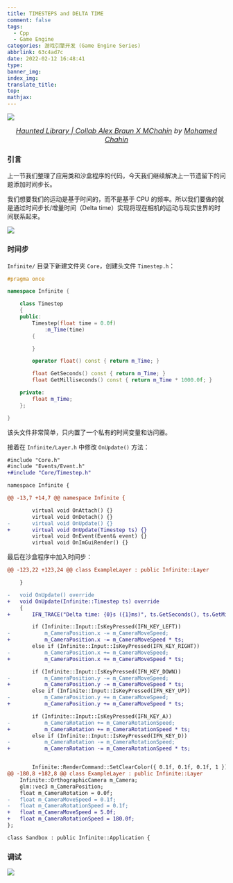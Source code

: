 ```yaml
---
title: TIMESTEPS and DELTA TIME
comment: false
tags:
  - Cpp
  - Game Engine
categories: 游戏引擎开发 (Game Engine Series)
abbrlink: 63c4ad7c
date: 2022-02-12 16:48:41
type:
banner_img:
index_img:
translate_title:
top:
mathjax:
---
```


![](https://cdn.jsdelivr.net/gh/Yousazoe/picgo-repo/img/GE28.png)

<div align=center>
  <font size="3">
    <i>
      <a href="https://www.behance.net/gallery/88554545/Haunted-Library-Collab-Alex-Braun-X-MChahin">Haunted Library | Collab Alex Braun X MChahin</a> by 
      <a href="https://www.behance.net/MChahin">Mohamed Chahin</a>
    </i>
  </font>
</div>



### 引言

上一节我们整理了应用类和沙盒程序的代码，今天我们继续解决上一节遗留下的问题添加时间步长。

<!--more-->



我们想要我们的运动是基于时间的，而不是基于 CPU 的频率。所以我们要做的就是通过时间步长/增量时间（Delta time）实现将现在相机的运动与现实世界的时间联系起来。

![](https://cdn.jsdelivr.net/gh/Yousazoe/picgo-repo/img/image-20220212175748646.png)



### 时间步

`Infinite/` 目录下新建文件夹 `Core`，创建头文件 `Timestep.h`：

```c++
#pragma once

namespace Infinite {

	class Timestep
	{
	public:
		Timestep(float time = 0.0f)
			:m_Time(time)
		{

		}

		operator float() const { return m_Time; }

		float GetSeconds() const { return m_Time; }
		float GetMilliseconds() const { return m_Time * 1000.0f; }

	private:
		float m_Time;
	};

} 
```

该头文件非常简单，只内置了一个私有的时间变量和访问器。



接着在 `Infinite/Layer.h` 中修改 `OnUpdate()` 方法：

```diff
#include "Core.h"
#include "Events/Event.h"
+#include "Core/Timestep.h"

namespace Infinite {

@@ -13,7 +14,7 @@ namespace Infinite {

		virtual void OnAttach() {}
		virtual void OnDetach() {}
-		virtual void OnUpdate() {}
+		virtual void OnUpdate(Timestep ts) {}
		virtual void OnEvent(Event& event) {}
		virtual void OnImGuiRender() {}
```



最后在沙盒程序中加入时间步：

```diff
@@ -123,22 +123,24 @@ class ExampleLayer : public Infinite::Layer

	}

-	void OnUpdate() override
+	void OnUpdate(Infinite::Timestep ts) override
	{
+		IFN_TRACE("Delta time: {0}s ({1}ms)", ts.GetSeconds(), ts.GetMilliseconds());

		if (Infinite::Input::IsKeyPressed(IFN_KEY_LEFT))
-			m_CameraPosition.x -= m_CameraMoveSpeed;
+			m_CameraPosition.x -= m_CameraMoveSpeed * ts;
		else if (Infinite::Input::IsKeyPressed(IFN_KEY_RIGHT))
-			m_CameraPosition.x += m_CameraMoveSpeed;
+			m_CameraPosition.x += m_CameraMoveSpeed * ts;

		if (Infinite::Input::IsKeyPressed(IFN_KEY_DOWN))
-			m_CameraPosition.y -= m_CameraMoveSpeed;
+			m_CameraPosition.y -= m_CameraMoveSpeed * ts;
		else if (Infinite::Input::IsKeyPressed(IFN_KEY_UP))
-			m_CameraPosition.y += m_CameraMoveSpeed;
+			m_CameraPosition.y += m_CameraMoveSpeed * ts;

		if (Infinite::Input::IsKeyPressed(IFN_KEY_A))
-			m_CameraRotation += m_CameraRotationSpeed;
+			m_CameraRotation += m_CameraRotationSpeed * ts;
		else if (Infinite::Input::IsKeyPressed(IFN_KEY_D))
-			m_CameraRotation -= m_CameraRotationSpeed;
+			m_CameraRotation -= m_CameraRotationSpeed * ts;


		Infinite::RenderCommand::SetClearColor({ 0.1f, 0.1f, 0.1f, 1 });
@@ -180,8 +182,8 @@ class ExampleLayer : public Infinite::Layer
	Infinite::OrthographicCamera m_Camera;
	glm::vec3 m_CameraPosition;
	float m_CameraRotation = 0.0f;
-	float m_CameraMoveSpeed = 0.1f;
-	float m_CameraRotationSpeed = 0.1f;
+	float m_CameraMoveSpeed = 5.0f;
+	float m_CameraRotationSpeed = 180.0f;
};

class Sandbox : public Infinite::Application {
```







### 调试

![](https://cdn.jsdelivr.net/gh/Yousazoe/picgo-repo/img/_cgi-bin_mmwebwx-bin_webwxgetmsgimg__&MsgID=5869872114788296162&skey=@crypt_ea61667d_8d940147b635d68e8f91f31d570a90c5&mmweb_appid=wx_webfilehelper.jpeg)



